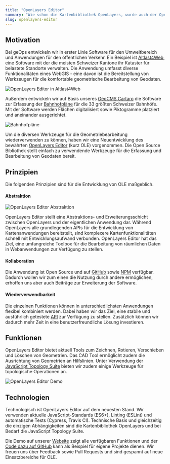 ```yaml
---
title: "OpenLayers Editor"
summary: "Wie schon die Kartenbibliothek OpenLayers, wurde auch der OpenLayers Editor vor einiger Zeit von Grund auf neu geschrieben und auf Github publiziert. Das Ziel ist nach wie vor die Bereitstellung eines Werkeugkastens für die Bearbeitung räumlicher Daten. Der Fokus liegt auf der einfachen Integration der Tools in bestehende Kartenanwendungen sowie auf Nutzerfreundlichkeit bei der Bedienung."
slug: openlayers-editor
---
```

Motivation
----------

Bei geOps entwickeln wir in erster Linie Software für den Umweltbereich und Anwendungen für den öffentlichen Verkehr. Ein Beispiel ist [Altlast4Web](https://geops.de/altlast4web), eine Software mit der die meisten Schweizer Kantone ihr Kataster für belastete Standorte verwalten. Die Anwendung umfasst diverse Funktionalitäten eines WebGIS - eine davon ist die Bereitstellung von Werkzeugen für die komfortable geometrische Bearbeitung von Geodaten.

![](/images/blog/openlayers-editor/openlayers-editor-altlast.png "OpenLayers Editor in Altlast4Web")

Außerdem entwickeln wir auf Basis unseres [GeoCMS Cartaro](https://geops.de/produkte/geospatial-cms) die Software zur Erfassung der [Bahnhofpläne](https://geops.de/l%C3%B6sungen/bahnhofpl%C3%A4ne) für die 33 größten Schweizer Bahnhöfe. Mit der Software werden Flächen digitalisiert sowie Piktogramme platziert und aneinander ausgerichtet.

![](/images/blog/openlayers-editor/openlayers-editor-bahnhof.jpg "Bahnhofpläne")

Um die diversen Werkzeuge für die Geometriebearbeitung wiederverwenden zu können, haben wir eine Neuentwicklung des bewährten [OpenLayers Editor](http://openlayers-editor.geops.de/) (kurz OLE) vorgenommen. Die Open Source Bibliothek stellt einfach zu verwendende Werkzeuge für die Erfassung und Bearbeitung von Geodaten bereit.

Prinzipien
----------

Die folgenden Prinzipien sind für die Entwicklung von OLE maßgeblich.

#### Abstraktion

![](/images/blog/openlayers-editor/openlayers-editor-abstraktion.png "OpenLayers Editor Abstraktion")

OpenLayers Editor stellt eine Abstraktions- und Erweiterungsschicht zwischen OpenLayers und der eigentlichen Anwendung dar. Während OpenLayers alle grundlegenden APIs für die Entwicklung von Kartenanwendungen bereitstellt, sind komplexere Kartenfunktionalitäten schnell mit Entwicklungsaufwand verbunden. OpenLayers Editor hat das Ziel, eine umfangreiche Toolbox für die Bearbeitung von räumlichen Daten in Webanwendungen zur Verfügung zu stellen.

#### Kollaboration

Die Anwendung ist Open Source und auf [GitHub](https://github.com/geops/openlayers-editor) sowie [NPM](https://www.npmjs.com/package/ole) verfügbar. Dadurch wollen wir zum einen die Nutzung durch andere ermöglichen, erhoffen uns aber auch Beiträge zur Erweiterung der Software.

#### Wiederverwendbarkeit

Die einzelnen Funktionen können in unterschiedlichsten Anwendungen flexibel kombiniert werden. Dabei haben wir das Ziel, eine stabile und ausführlich getestete [API](http://openlayers-editor.geops.de/api.html) zur Verfügung zu stellen. Zusätzlich können wir dadurch mehr Zeit in eine benutzerfreundliche Lösung investieren.

Funktionen
----------

OpenLayers Editor bietet aktuell Tools zum Zeichnen, Rotieren, Verschieben und Löschen von Geometrien. Das CAD Tool ermöglicht zudem die Ausrichtung von Geometrien an Hilfslinien. Unter Verwendung der [JavaScript Topology Suite](https://github.com/bjornharrtell/jsts) bieten wir zudem einige Werkzeuge für topologische Operationen an.

![](/images/blog/openlayers-editor/openlayers-editor-demo.png "OpenLayers Editor Demo")

Technologien
------------

Technologisch ist OpenLayers Editor auf dem neuesten Stand. Wir verwenden aktuelle JavaScript-Standards (ES6+), Linting (ESLint) und automatische Tests (Cypress, Travis CI). Technische Basis und gleichzeitig die einzigen Abhängigkeiten sind die Kartenbibliothek OpenLayers und bei Bedarf die JavaScript Topology Suite.

Die Demo auf unserer [Website](http://openlayers-editor.geops.de/) zeigt alle verfügbaren Funktionen und der [Code dazu auf GitHub](https://github.com/geops/openlayers-editor/blob/master/index.html) kann als Beispiel für eigene Projekte dienen. Wir freuen uns über Feedback sowie Pull Requests und sind gespannt auf neue Einsatzbereiche für OLE.